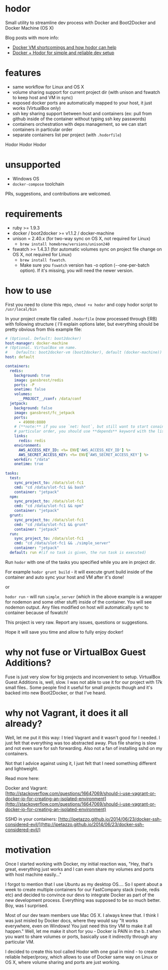 hodor
=====

Small utility to streamline dev process with Docker and Boot2Docker and Docker Machine (OS X)

Blog posts with more info:

* [Docker VM shortcomings and how hodor can help](http://distinctplace.com/infrastructure/2014/09/24/docker-vm-shortcomings-and-how-hodor-can-help/)
* [Docker + Hodor for simple and reliable dev setup](http://distinctplace.com/infrastructure/2015/06/18/docker--hodor-to-simplify-app-setup/)

features
=====
* same workflow for Linux and OS X 
* volume sharing support for current project dir (with unison and fswatch to keep host and VM in sync)
* exposed docker ports are automatically mapped to your host, it just works (VirtualBox only)
* ssh key sharing support between host and containers (ex: pull from github inside of the container without typing ssh key passwords)
* containers orchestration with deps management, so we can start containers in particular order
* separate containers list per project (with `.hodorfile`)

Hodor Hodor Hodor

unsupported
=====
* Windows OS
* `docker-compose` toolchain

PRs, suggestions, and contributions are welcomed.

requirements
=====
* ruby >= 1.9.3
* docker / boot2docker >= v1.1.2 / docker-machine
* unison = 2.40.x (for two-way sync on OS X, not required for Linux) 
  - `brew install homebrew/versions/unison240`
* fswatch >= 1.4.3.1 (for automatic volumes sync on project file change on OS X, not required for Linux) 
  - `brew install fswatch`. 
  - Make sure you `fswatch` version has -o option (--one-per-batch option). If it's missing, you will need the newer version.

how to use
=====

First you need to clone this repo, `chmod +x hodor` and copy hodor script to `/usr/local/bin`

In your project create file called `.hodorfile` (now processed through ERB) with following structure ( I'll explain options later, but everything should be pretty obvious from this example file:

```yaml
# (Optional. Default: boot2docker)
host-manager: docker-machine 
# (Optional. VirtualBox vm name. 
#    Defaults: boot2docker-vm (boot2docker), default (docker-machine))
host: default

containers:
  redis:
    background: true
    image: gansbrest/redis
    ports: -P
    onetime: false
    volumes:
      __PROJECT__/conf: /data/conf
  jetpack:
    background: false
    image: gansbrest/fc_jetpack
    ports:
      - 49000:8880
    # (**note:** if you use `net: host`, but still want to start conainers in 
    # particular order, you should use **depends** keyword with the list of continers instead)
    links:
      redis: redis
    environment:
      AWS_ACCESS_KEY_ID: <%= ENV['AWS_ACCESS_KEY_ID'] %>
      AWS_SECRET_ACCESS_KEY: <%= ENV['AWS_SECRET_ACCESS_KEY'] %>
    workdir: "/data"
    onetime: true
    
tasks:
  test:
    sync_project_to: /data/slot-fc1
    cmd: "cd /data/slot-fc1 && bash"
    container: "jetpack"
  npm:
    sync_project_to: /data/slot-fc1
    cmd: "cd /data/slot-fc1 && npm"
    container: "jetpack"
  grunt:
    sync_project_to: /data/slot-fc1
    cmd: "cd /data/slot-fc1 && grunt"
    container: "jetpack"
  run:
    sync_project_to: /data/slot-fc1
    cmd: "cd /data/slot-fc1 && ./simple_server"
    container: "jetpack"
  default: run #(if no task is given, the run task is executed)
```

Run `hodor` with one of the tasks you specified while you are in project dir.

For example `hodor grunt build` - it will execute grunt build inside of the container and auto sync your host and VM after it's done!

or

`hodor run` - will run `simple_server` (which in the above example is a wrapper for nodemon and some other stuff) inside of the container. You will see nodemon output. Any files modified on host will automatically sync to container because of fswatch!

This project is very raw. Report any issues, questions or suggestions.

Hope it will save you time and allow to fully enjoy docker!


why not fuse or VirtualBox Guest Additions?
=====

Fuse is just very slow for big projects and inconvenient to setup. VirtualBox Guest Additions is, well, slow. I was not able to use it for our project with 17k small files.. Some people find it useful for small projects though and it's backed into new Boot2Docker, or that I've heard.

why not Vagrant, it does it all already?
=====

Well, let me put it this way: I tried Vagrant and it wasn't good for I needed. I just felt that everything was too abstracted away. Plus file sharing is slow and not even sure for ssh forwarding. Also not a fan of installing sshd on my containers.

Not that I advice against using it, I just felt that I need something different and lightweight.

Read more here:

Docker and Vagrant: [http://stackoverflow.com/questions/16647069/should-i-use-vagrant-or-docker-io-for-creating-an-isolated-environment](http://stackoverflow.com/questions/16647069/should-i-use-vagrant-or-docker-io-for-creating-an-isolated-environment)

SSHD in your containers: [http://jpetazzo.github.io/2014/06/23/docker-ssh-considered-evil/](http://jpetazzo.github.io/2014/06/23/docker-ssh-considered-evil/)

motivation
=====

Once I started working with Docker, my initial reaction was, "Hey, that's great, everything just works and I can even share my volumes and ports with host machine easily..." 

I forgot to mention that I use Ubuntu as my desktop OS....  So I spent about a week to create multiple containers for our FastCompany stack (node, redis etc) and decided to convince our devs to integrate Docker as part of the new development process. Everything was supposed to be so much better. Boy, was I surprised.

Most of our dev team members use Mac OS X. I always knew that. I think I was just misled by Docker docs, where they would say "It works everywhere, even on Windows! You just need this tiny VM to make it all happen." Well, let me make it short for you - Docker is PAIN in the b..t when you want to share volumes or ports, basically use it indirectly through any particular VM.

I decided to create this tool called Hodor with one goal in mind - to create reliable helper/proxy, which allows to use of Docker same way on Linux or OS X, where volume sharing and ports are just working.
